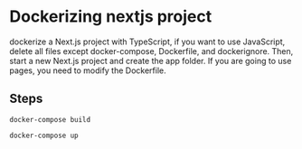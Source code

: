 # Dockerizing nextjs project

dockerize a Next.js project with TypeScript, if you want to use JavaScript, delete all files except docker-compose, Dockerfile, and dockerignore. Then, start a new Next.js project and create the app folder. If you are going to use pages, you need to modify the Dockerfile.

## Steps
``` [bash] 
docker-compose build
```

``` [bash] 
docker-compose up
```